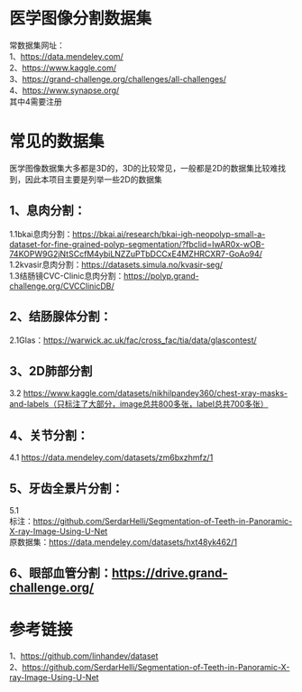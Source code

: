 # 医学图像分割数据集
常数据集网址：   
  1、https://data.mendeley.com/  
  2、https://www.kaggle.com/  
  3、https://grand-challenge.org/challenges/all-challenges/  
  4、https://www.synapse.org/  
其中4需要注册  

#  常见的数据集
医学图像数据集大多都是3D的，3D的比较常见，一般都是2D的数据集比较难找到，因此本项目主要是列举一些2D的数据集
 ## 1、息肉分割：
  1.1bkai息肉分割：https://bkai.ai/research/bkai-igh-neopolyp-small-a-dataset-for-fine-grained-polyp-segmentation/?fbclid=IwAR0x-wOB-74KOPW9G2jNtSCcfM4ybiLNZZuPTbDCCxE4MZHRCXR7-GoAo94/   
  1.2kvasir息肉分割：https://datasets.simula.no/kvasir-seg/  
  1.3结肠镜CVC-Clinic息肉分割：https://polyp.grand-challenge.org/CVCClinicDB/  
## 2、结肠腺体分割：  
  2.1Glas：https://warwick.ac.uk/fac/cross_fac/tia/data/glascontest/  
## 3、2D肺部分割  
  3.2 https://www.kaggle.com/datasets/nikhilpandey360/chest-xray-masks-and-labels（只标注了大部分，image总共800多张，label总共700多张）  
## 4、关节分割：  
  4.1 https://data.mendeley.com/datasets/zm6bxzhmfz/1  
## 5、牙齿全景片分割：  
  5.1  
    标注：https://github.com/SerdarHelli/Segmentation-of-Teeth-in-Panoramic-X-ray-Image-Using-U-Net  
    原数据集：https://data.mendeley.com/datasets/hxt48yk462/1  
## 6、眼部血管分割：https://drive.grand-challenge.org/  

# 参考链接
1、https://github.com/linhandev/dataset  
2、https://github.com/SerdarHelli/Segmentation-of-Teeth-in-Panoramic-X-ray-Image-Using-U-Net  
 
